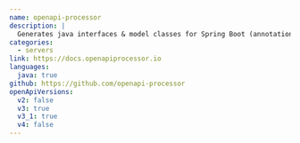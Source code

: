```yaml
---
name: openapi-processor
description: |
  Generates java interfaces & model classes for Spring Boot (annotation based, MVC & WebFlux) or Micronaut (annotation based) from an OpenAPI yaml description. Provides powerful type mapping capabilities to adjust the generated code. Gradle & Maven support. Playground.
categories:
  - servers
link: https://docs.openapiprocessor.io
languages:
  java: true
github: https://github.com/openapi-processor
openApiVersions:
  v2: false
  v3: true
  v3_1: true
  v4: false
---
```


